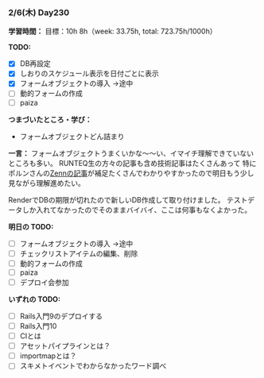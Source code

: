 ### 2/6(木) Day230

**学習時間：**
目標：10h
8h（week: 33.75h, total: 723.75h/1000h）

**TODO:**
- [x] DB再設定
- [x] しおりのスケジュール表示を日付ごとに表示
- [x] フォームオブジェクトの導入 ->途中
- [ ] 動的フォームの作成
- [ ] paiza

**つまづいたところ・学び：**
- フォームオブジェクトどん詰まり

**一言：**
フォームオブジェクトうまくいかな〜〜い、イマイチ理解できていないところも多い。
RUNTEQ生の方々の記事も含め技術記事はたくさんあって
特にポルンさんの[Zennの記事](https://zenn.dev/m_porun/articles/730d7fe6f49450)が補足たくさんでわかりやすかったので明日もう少し見ながら理解進めたい。

RenderでDBの期限が切れたので新しいDB作成して取り付けました。
テストデータしか入れてなかったのでそのままバイバイ、ここは何事もなくよかった。

**明日の TODO:**
- [ ] フォームオブジェクトの導入 ->途中
- [ ] チェックリストアイテムの編集、削除
- [ ] 動的フォームの作成
- [ ] paiza
- [ ] デプロイ会参加

**いずれの TODO:**
- [ ] Rails入門9のデプロイする
- [ ] Rails入門10
- [ ] CIとは
- [ ] アセットパイプラインとは？
- [ ] importmapとは？
- [ ] スキメトイベントでわからなかったワード調べ
